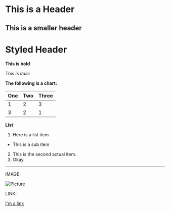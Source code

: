 # This is a Header

## This is a smaller header

Styled Header
=============

**This is bold**

*This is italic*

**The following is a chart:**

| One | Two | Three |
| --- | --- | ----- |
| 1   | 2   | 3     |
| 3   | 2   | 1     |

**List**

1. Here is a list item
  * This is a sub item
2. This is the second actual item.
3.  Okay.

---

IMAGE:

![Picture](http://content9.flixster.com/question/44/48/07/4448075_std.jpg)

LINK:

[I'm a link](http://www.google.com)
